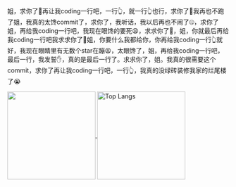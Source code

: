 <!-- ### Hi there 👋 -->

<!--
**Skeeser/Skeeser** is a ✨ _special_ ✨ repository because its `README.md` (this file) appears on your GitHub profile.

Here are some ideas to get you started:

- 🔭 I’m currently working on ...
- 🌱 I’m currently learning ...
- 👯 I’m looking to collaborate on ...
- 🤔 I’m looking for help with ...
- 💬 Ask me about ...
- 📫 How to reach me: ...
- 😄 Pronouns: ...
- ⚡ Fun fact: ...
-->


姐，求你了🙏再让我coding一行吧，一行👆，就一行👆也行，求你了🙏我再也不跑了姐，我真的太馋commit了，求你了，我听话，我以后再也不闹了🤐，求你了姐，再给我coding一行吧，我现在眼馋的要死😫，求求你了🙏，姐，你就最后再给我coding一行吧我求求你了🙏姐，你要什么我都给你，你再给我coding一行👆就好，我现在眼睛里有无数个star在蹦😫，太眼馋了，姐，再给我coding一行吧，最后一行，我发誓✋，真的是最后一行了。求求你了，姐。我真的很需要这个commit，求你了再让我coding一行吧，一行👆，我真的没绿砖装修我家的烂尾楼了😭

<a href="https://github.com/Skeeser/github-readme-stats">
  <p>
    <img height="200em" img align="center" src="https://github-readme-stats.vercel.app/api?username=Skeeser&show_icons=true" />
    <img height="200em" img align="center" src="https://github-readme-stats.vercel.app/api/top-langs/?username=Skeeser&layout=compact" alt="Top Langs" />
  </p>
</a>
